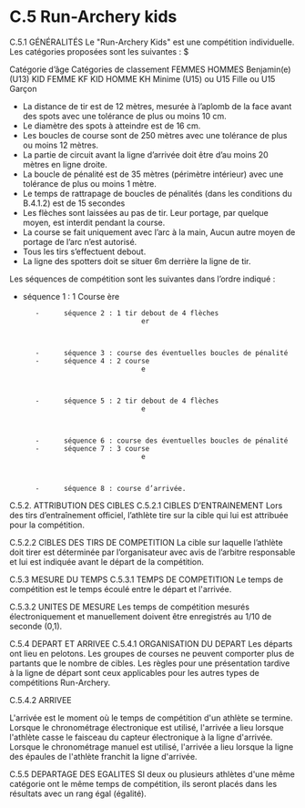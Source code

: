 # C.5 Run-Archery kids

C.5.1 GÉNÉRALITÉS
Le "Run-Archery Kids" est une compétition individuelle.
Les catégories proposées sont les suivantes : $

Catégorie d’âge Catégories de classement
FEMMES HOMMES
Benjamin(e) (U13) KID FEMME KF KID HOMME KH
Minime (U15) ou U15 Fille ou U15 Garçon

- La distance de tir est de 12 mètres, mesurée à l’aplomb de la face avant des spots avec une tolérance de
  plus ou moins 10 cm.
- Le diamètre des spots à atteindre est de 16 cm.
- Les boucles de course sont de 250 mètres avec une tolérance de plus ou moins 12 mètres.
- La partie de circuit avant la ligne d’arrivée doit être d’au moins 20 mètres en ligne droite.
- La boucle de pénalité est de 35 mètres (périmètre intérieur) avec une tolérance de plus ou moins 1 mètre.
- Le temps de rattrapage de boucles de pénalités (dans les conditions du B.4.1.2) est de 15 secondes
- Les flèches sont laissées au pas de tir. Leur portage, par quelque moyen, est interdit pendant la course.
- La course se fait uniquement avec l’arc à la main, Aucun autre moyen de portage de l’arc n’est autorisé.
- Tous les tirs s’effectuent debout.
- La ligne des spotters doit se situer 6m derrière la ligne de tir.

Les séquences de compétition sont les suivantes dans l’ordre indiqué :

- séquence 1 : 1 Course
  ère

         -      séquence 2 : 1 tir debout de 4 flèches
                                   er



         -      séquence 3 : course des éventuelles boucles de pénalité
         -      séquence 4 : 2 course
                                   e



         -      séquence 5 : 2 tir debout de 4 flèches
                                   e



         -      séquence 6 : course des éventuelles boucles de pénalité
         -      séquence 7 : 3 course
                                   e



         -      séquence 8 : course d’arrivée.

C.5.2. ATTRIBUTION DES CIBLES
C.5.2.1 CIBLES D’ENTRAINEMENT
Lors des tirs d’entraînement officiel, l’athlète tire sur la cible qui lui est attribuée pour la compétition.

C.5.2.2 CIBLES DES TIRS DE COMPETITION
La cible sur laquelle l’athlète doit tirer est déterminée par l’organisateur avec avis de l’arbitre
responsable et lui est indiquée avant le départ de la compétition.

C.5.3 MESURE DU TEMPS
C.5.3.1 TEMPS DE COMPETITION
Le temps de compétition est le temps écoulé entre le départ et l'arrivée.

C.5.3.2 UNITES DE MESURE
Les temps de compétition mesurés électroniquement et manuellement doivent être enregistrés au 1/10
de seconde (0,1).

C.5.4 DEPART ET ARRIVEE
C.5.4.1 ORGANISATION DU DEPART
Les départs ont lieu en pelotons. Les groupes de courses ne peuvent comporter plus de partants que le
nombre de cibles.
Les règles pour une présentation tardive à la ligne de départ sont ceux applicables pour les autres types
de compétitions Run-Archery.

C.5.4.2 ARRIVEE

L'arrivée est le moment où le temps de compétition d'un athlète se termine.
Lorsque le chronométrage électronique est utilisé, l'arrivée a lieu lorsque l'athlète casse le faisceau du
capteur électronique à la ligne d'arrivée.
Lorsque le chronométrage manuel est utilisé, l'arrivée a lieu lorsque la ligne des épaules de l'athlète franchit
la ligne d'arrivée.

C.5.5 DEPARTAGE DES EGALITES
SI deux ou plusieurs athlètes d'une même catégorie ont le même temps de compétition, ils seront placés
dans les résultats avec un rang égal (égalité).
